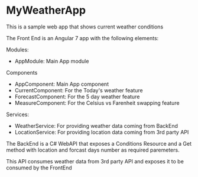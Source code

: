 # MyWeatherApp
This is a sample web app that shows current weather conditions

The Front End is an Angular 7 app with the following elements:

Modules:
- AppModule: Main App module

Components
- AppComponent: Main App component
- CurrentComponent: For the Today's weather feature
- ForecastComponent: For the 5 day weather feature
- MeasureComponent: For the Celsius vs Farenheit swapping feature

Services:
- WeatherService: For providing weather data coming from BackEnd
- LocationService: For providing location data coming from 3rd party API

The BackEnd is a C# WebAPI that exposes a Conditions Resource and a Get method with location and forcast days number as required paremeters.

This API consumes weather data from 3rd party API and exposes it to be consumed by the FrontEnd 

